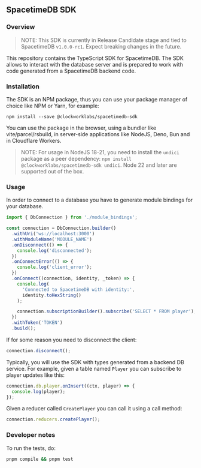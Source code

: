 ## SpacetimeDB SDK

### Overview

> NOTE: This SDK is currently in Release Candidate stage and tied to SpacetimeDB `v1.0.0-rc1`. Expect breaking changes in the future.

This repository contains the TypeScript SDK for SpacetimeDB. The SDK allows to interact with the database server and is prepared to work with code generated from a SpacetimeDB backend code.

### Installation

The SDK is an NPM package, thus you can use your package manager of choice like NPM or Yarn, for example:

```
npm install --save @clockworklabs/spacetimedb-sdk
```

You can use the package in the browser, using a bundler like vite/parcel/rsbuild, in server-side applications like NodeJS, Deno, Bun and in Cloudflare Workers.

> NOTE: For usage in NodeJS 18-21, you need to install the `undici` package as a peer dependency: `npm install @clockworklabs/spacetimedb-sdk undici`. Node 22 and later are supported out of the box.

### Usage

In order to connect to a database you have to generate module bindings for your database.

```ts
import { DbConnection } from './module_bindings';

const connection = DbConnection.builder()
  .withUri('ws://localhost:3000')
  .withModuleName('MODULE_NAME')
  .onDisconnect(() => {
    console.log('disconnected');
  })
  .onConnectError(() => {
    console.log('client_error');
  })
  .onConnect((connection, identity, _token) => {
    console.log(
      'Connected to SpacetimeDB with identity:',
      identity.toHexString()
    );

    connection.subscriptionBuilder().subscribe('SELECT * FROM player');
  })
  .withToken('TOKEN')
  .build();
```

If for some reason you need to disconnect the client:

```ts
connection.disconnect();
```

Typically, you will use the SDK with types generated from a backend DB service. For example, given a table named `Player` you can subscribe to player updates like this:

```ts
connection.db.player.onInsert((ctx, player) => {
  console.log(player);
});
```

Given a reducer called `CreatePlayer` you can call it using a call method:

```ts
connection.reducers.createPlayer();
```

### Developer notes

To run the tests, do:

```sh
pnpm compile && pnpm test
```
